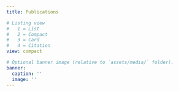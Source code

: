 ```yaml
---
title: Publications

# Listing view
#   1 = List
#   2 = Compact
#   3 = Card
#   4 = Citation
view: compact

# Optional banner image (relative to `assets/media/` folder).
banner:
  caption: ''
  image: ''
---
```


